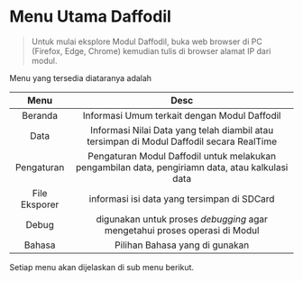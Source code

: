 # Menu Utama Daffodil

> Untuk mulai eksplore Modul Daffodil, buka web browser di PC (Firefox, Edge, Chrome) kemudian tulis di browser alamat IP dari modul.

Menu yang tersedia diataranya adalah

| Menu | Desc |
|:-----:|:-----:|
| Beranda | Informasi Umum terkait dengan Modul Daffodil |
| Data | Informasi Nilai Data yang telah diambil atau tersimpan di Modul Daffodil secara RealTime |
| Pengaturan | Pengaturan Modul Daffodil untuk melakukan pengambilan data, pengiriamn data, atau kalkulasi data |
| File Eksporer | informasi isi data yang tersimpan di SDCard |
| Debug | digunakan untuk proses _debugging_ agar mengetahui proses operasi di Modul |
| Bahasa | Pilihan Bahasa yang di gunakan |

Setiap menu akan dijelaskan di sub menu berikut.
